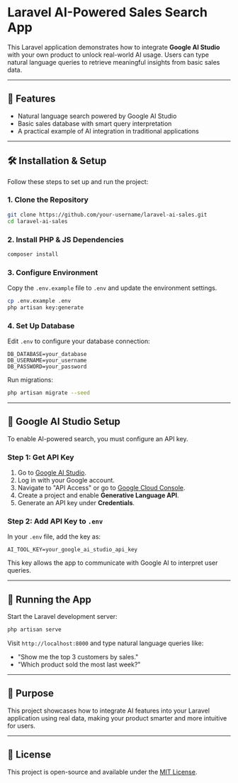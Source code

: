 # Laravel AI-Powered Sales Search App

This Laravel application demonstrates how to integrate **Google AI Studio** with your own product to unlock real-world AI usage. Users can type natural language queries to retrieve meaningful insights from basic sales data.

---

## 🚀 Features

- Natural language search powered by Google AI Studio
- Basic sales database with smart query interpretation
- A practical example of AI integration in traditional applications

---

## 🛠️ Installation & Setup

Follow these steps to set up and run the project:

### 1. Clone the Repository

```bash
git clone https://github.com/your-username/laravel-ai-sales.git
cd laravel-ai-sales
```

### 2. Install PHP & JS Dependencies

```bash
composer install
```

### 3. Configure Environment

Copy the `.env.example` file to `.env` and update the environment settings.

```bash
cp .env.example .env
php artisan key:generate
```

### 4. Set Up Database

Edit `.env` to configure your database connection:

```env
DB_DATABASE=your_database
DB_USERNAME=your_username
DB_PASSWORD=your_password
```

Run migrations:

```bash
php artisan migrate --seed
```

---

## 🤖 Google AI Studio Setup

To enable AI-powered search, you must configure an API key.

### Step 1: Get API Key

1. Go to [Google AI Studio](https://makersuite.google.com/app).
2. Log in with your Google account.
3. Navigate to "API Access" or go to [Google Cloud Console](https://console.cloud.google.com/).
4. Create a project and enable **Generative Language API**.
5. Generate an API key under **Credentials**.

### Step 2: Add API Key to `.env`

In your `.env` file, add the key as:

```env
AI_TOOL_KEY=your_google_ai_studio_api_key
```

This key allows the app to communicate with Google AI to interpret user queries.

---

## 🧪 Running the App

Start the Laravel development server:

```bash
php artisan serve
```

Visit `http://localhost:8000` and type natural language queries like:

- "Show me the top 3 customers by sales."
- "Which product sold the most last week?"

---


## 📌 Purpose

This project showcases how to integrate AI features into your Laravel application using real data, making your product smarter and more intuitive for users.

---

## 📜 License

This project is open-source and available under the [MIT License](LICENSE).
